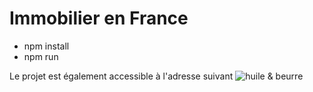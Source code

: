 # Immobilier en France

* npm install
* npm run

Le projet est également accessible à l'adresse suivant ![huile & beurre](http://www.huileetbeurre.herokuapp.com)
